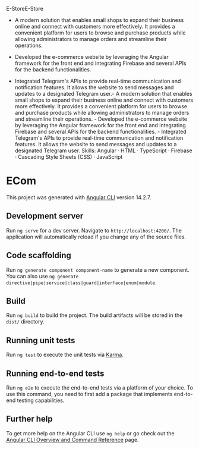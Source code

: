 
E-StoreE-Store
- A modern solution that enables small shops to expand their business online and connect with customers more effectively. It provides a convenient platform for users to browse and purchase products while allowing administrators to manage orders and streamline their operations.

- Developed the e-commerce website by leveraging the Angular framework for the front end and integrating Firebase and several APIs for the backend functionalities.

- Integrated Telegram's APIs to provide real-time communication and notification features. It allows the website to send messages and updates to a designated Telegram user.- A modern solution that enables small shops to expand their business online and connect with customers more effectively. It provides a convenient platform for users to browse and purchase products while allowing administrators to manage orders and streamline their operations. - Developed the e-commerce website by leveraging the Angular framework for the front end and integrating Firebase and several APIs for the backend functionalities. - Integrated Telegram's APIs to provide real-time communication and notification features. It allows the website to send messages and updates to a designated Telegram user.
Skills: Angular · HTML · TypeScript · Firebase · Cascading Style Sheets (CSS) · JavaScript














# ECom

This project was generated with [Angular CLI](https://github.com/angular/angular-cli) version 14.2.7.

## Development server

Run `ng serve` for a dev server. Navigate to `http://localhost:4200/`. The application will automatically reload if you change any of the source files.

## Code scaffolding

Run `ng generate component component-name` to generate a new component. You can also use `ng generate directive|pipe|service|class|guard|interface|enum|module`.

## Build

Run `ng build` to build the project. The build artifacts will be stored in the `dist/` directory.

## Running unit tests

Run `ng test` to execute the unit tests via [Karma](https://karma-runner.github.io).

## Running end-to-end tests

Run `ng e2e` to execute the end-to-end tests via a platform of your choice. To use this command, you need to first add a package that implements end-to-end testing capabilities.

## Further help

To get more help on the Angular CLI use `ng help` or go check out the [Angular CLI Overview and Command Reference](https://angular.io/cli) page.
